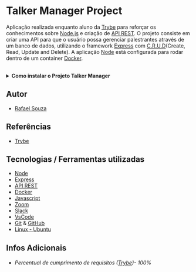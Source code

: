 # Talker Manager Project

Aplicação realizada enquanto aluno da [Trybe](https://www.betrybe.com/) para reforçar os conhecimentos sobre [Node.js](https://nodejs.org/en/) e criação de [API REST](https://blog.betrybe.com/desenvolvimento-web/api-rest-tudo-sobre/). O projeto consiste em criar uma API para que o usuário possa gerenciar palestrantes através de um banco de dados, utilizando o framework [Express](https://expressjs.com/) com [C.R.U.D](https://blog.betrybe.com/tecnologia/crud-operacoes-basicas/)(Create, Read, Update and Delete). A aplicação [Node](https://nodejs.org/en/) está configurada para rodar dentro de um container [Docker](https://www.docker.com/).

<br>

<details>
  <summary><strong>Como instalar o Projeto Talker Manager</strong></summary><br />

## Instalação
 
<hr>
 
### Rodando a aplicação via [Docker](https://www.docker.com/)

> :warning: Antes de começar, seu docker-compose precisa estar na versão 1.29 ou superior. [Veja aqui](https://www.digitalocean.com/community/tutorials/how-to-install-and-use-docker-compose-on-ubuntu-20-04-pt) ou [na documentação](https://docs.docker.com/compose/install/) como instalá-lo. No primeiro artigo, você pode substituir onde está com `1.26.0` por `1.29.2`.

<br>

- Clone o repositório `git@github.com:Rafael-Souza-97/talker-manager.git`:

```bash
git clone git@github.com:Rafael-Souza-97/talker-manager.git
```

<br>

- Entre na pasta do repositório que você acabou de clonar:

```bash
cd talker-manager
```

<br>

- Rode o serviço `node` com o comando `docker-compose up -d`:

 > - Esse serviço irá inicializar um container chamado `talker_manager`.
 > - A partir daqui você pode rodar o container via CLI ou abri-lo no VS Code.
 
```bash
docker-compose up -d
```

<br>

- Use o comando `docker exec -it talker_manager bash`:

 > - Ele te dará acesso ao terminal interativo do container criado pelo compose, que está rodando em segundo plano.
 > - As credencias de acesso ao banco de dados estão definidas no arquivo `docker-compose.yml`, e são acessíveis no container através das variáveis de    ambiente `MYSQL_USER` e `MYSQL_PASSWORD`.

```bash
docker exec -it talker_manager bash
```

<br>

- Instale as depëndencias, caso necessário, com `npm install` (dentro do bash do container):

```bash
npm install
```

 > Execute a aplicação com `npm start` ou `npm run dev`

<br>
<hr>
 
### Rodando a aplicação SEM [Docker](https://www.docker.com/)

  > :warning: Para rodar a aplicação desta forma, obrigatoriamente você deve ter o [Node](https://nodejs.org/en/) instalado em seu computador.
 
 <br>

- Clone o repositório `git@github.com:Rafael-Souza-97/talker-manager.git`:

```bash
git clone git@github.com:Rafael-Souza-97/talker-manager.git
```

<br>

- Entre na pasta do repositório que você acabou de clonar:

```bash
cd talker-manager
```

 > Execute a aplicação com `npm start` ou `npm run dev`

<hr>
<br>

</details>

## Autor

- [Rafael Souza](https://github.com/Rafael-Souza-97)

## Referências

 - [Trybe](https://www.betrybe.com/)

## Tecnologias / Ferramentas utilizadas

- [Node](https://nodejs.org/en/)
- [Express](https://expressjs.com/)
- [API REST](https://blog.betrybe.com/desenvolvimento-web/api-rest-tudo-sobre/)
- [Docker](https://www.docker.com/)
- [Javascript](https://developer.mozilla.org/pt-BR/docs/Web/JavaScript)
- [Zoom](https://zoom.us/)
- [Slack](https://slack.com/intl/pt-br/)
- [VsCode](https://code.visualstudio.com/)
- [Git](https://git-scm.com/) & [GitHub](https://github.com/)
- [Linux - Ubuntu](https://ubuntu.com/)

## Infos Adicionais

- ###### Percentual de cumprimento de requisitos ([Trybe](https://www.betrybe.com/))- 100%
